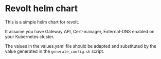 # Revolt helm chart

This is a simple helm chart for revolt.

It assume you have Gateway API, Cert-manager, External-DNS enabled on your Kubernetes cluster.

The values in the values.yaml file should be adapted and substituted by the value generated in the `generate_config.sh` script.

